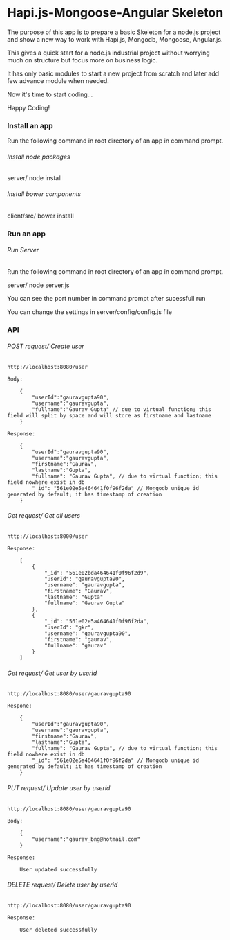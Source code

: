 Hapi.js-Mongoose-Angular Skeleton
==================================

The purpose of this app is to prepare a basic Skeleton for a node.js project and show a new way to work with Hapi.js, Mongodb, Mongoose, Angular.js.

This gives a quick start for a node.js industrial project without worrying much on structure but focus more on business logic.

It has only basic modules to start a new project from scratch and later add few advance module when needed.

Now it's time to start coding...

Happy Coding!


### Install an app

Run the following command in root directory of an app in command prompt.

###### *Install node packages*

server/ node install

###### *Install bower components*

client/src/ bower install

### Run an app

###### *Run Server*

Run the following command in root directory of an app in command prompt.

server/ node server.js

You can see the port number in command prompt after sucessfull run

You can change the settings in server/config/config.js file

### API

###### *POST request/ Create user*

    http://localhost:8080/user
    
    Body:

    	{
			"userId":"gauravgupta90",
			"username":"gauravgupta",
			"fullname":"Gaurav Gupta" // due to virtual function; this field will split by space and will store as firstname and lastname
		}

	Response:

    	{
			"userId":"gauravgupta90",
			"username":"gauravgupta",
			"firstname":"Gaurav",
			"lastname":"Gupta",
			"fullname": "Gaurav Gupta", // due to virtual function; this field nowhere exist in db
			"_id": "561e02e5a464641f0f96f2da" // Mongodb unique id generated by default; it has timestamp of creation
		}


###### *Get request/ Get all users*

    http://localhost:8000/user

    Response:

    	[
			{
				"_id": "561e02bda464641f0f96f2d9",
				"userId": "gauravgupta90",
				"username": "gauravgupta",
				"firstname": "Gaurav",
				"lastname": "Gupta"
				"fullname": "Gaurav Gupta"			
			},
			{
				"_id": "561e02e5a464641f0f96f2da",
				"userId": "gkr",
				"username": "gauravgupta90",
				"firstname": "gaurav",
				"fullname": "gaurav"			
			}
		]

###### *Get request/ Get user by userid*

    http://localhost:8080/user/gauravgupta90

    Respone:

    	{
			"userId":"gauravgupta90",
			"username":"gauravgupta",
			"firstname":"Gaurav",
			"lastname":"Gupta",
			"fullname": "Gaurav Gupta", // due to virtual function; this field nowhere exist in db
			"_id": "561e02e5a464641f0f96f2da" // Mongodb unique id generated by default; it has timestamp of creation
		}

###### *PUT request/ Update user by userid*

	http://localhost:8080/user/gauravgupta90
	
	Body:

    	{
			"username":"gaurav_bng@hotmail.com"
		}

	Response:

		User updated successfully

###### *DELETE request/ Delete user by userid*

	http://localhost:8080/user/gauravgupta90

	Response:

		User deleted successfully
		